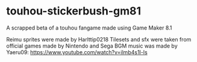 # touhou-stickerbush-gm81
A scrapped beta of a touhou fangame made using Game Maker 8.1

Reimu sprites were made by Harlttip0218
Tilesets and sfx were taken from official games made by Nintendo and Sega
BGM music was made by Yaeru09: https://www.youtube.com/watch?v=ilmb4s1I-ls
